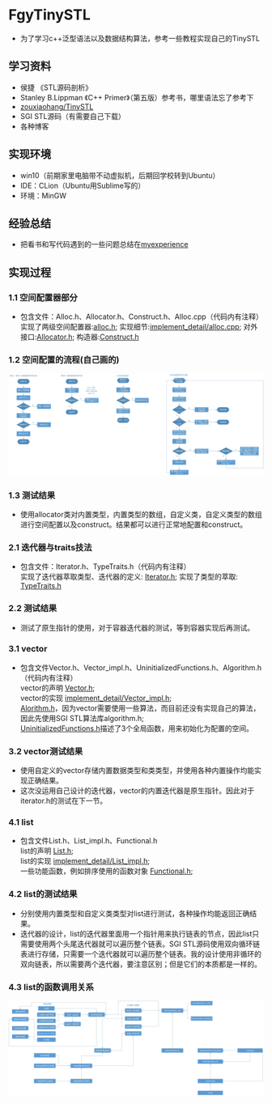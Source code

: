# FgyTinySTL
* 为了学习c++泛型语法以及数据结构算法，参考一些教程实现自己的TinySTL<br>

## 学习资料
* 侯捷 《STL源码剖析》
* Stanley B.Lippman 《C++ Primer》（第五版）参考书，哪里语法忘了参考下
* [zouxiaohang/TinySTL](https://github.com/zouxiaohang/TinySTL)
* SGI STL源码（有需要自己下载）
* 各种博客<br>

## 实现环境
* win10（前期家里电脑带不动虚拟机，后期回学校转到Ubuntu）
* IDE：CLion（Ubuntu用Sublime写的）
* 环境：MinGW

## 经验总结
* 把看书和写代码遇到的一些问题总结在[myexperience](https://github.com/fgy1995/FgyTinySTL/tree/master/myexperience)<br>

## 实现过程
### 1.1 空间配置器部分
* 包含文件：Alloc.h、Allocator.h、Construct.h、Alloc.cpp（代码内有注释）<br>
实现了两级空间配置器:[alloc.h](https://github.com/fgy1995/FgyTinySTL/blob/master/Alloc.h); 实现细节:[implement_detail/alloc.cpp](https://github.com/fgy1995/FgyTinySTL/tree/master/implement_detail); 对外接口:[Allocator.h](https://github.com/fgy1995/FgyTinySTL/blob/master/Allocator.h); 构造器:[Construct.h](https://github.com/fgy1995/FgyTinySTL/blob/master/Construct.h)<br>
### 1.2 空间配置的流程(自己画的)
![](https://github.com/fgy1995/FgyTinySTL/blob/master/picture/%E5%88%86%E7%BA%A7%E7%A9%BA%E9%97%B4%E9%85%8D%E7%BD%AE%E6%B5%81%E7%A8%8B.jpg)
### 1.3 测试结果
* 使用allocator类对内置类型，内置类型的数组，自定义类，自定义类型的数组进行空间配置以及construct。结果都可以进行正常地配置和construct。

### 2.1 迭代器与traits技法
* 包含文件：Iterator.h、TypeTraits.h（代码内有注释）<br>
实现了迭代器萃取类型、迭代器的定义: [Iterator.h](https://github.com/fgy1995/FgyTinySTL/blob/master/Iterator.h); 实现了类型的萃取: [TypeTraits.h](https://github.com/fgy1995/FgyTinySTL/blob/master/TypeTraits.h)<br>
### 2.2 测试结果
* 测试了原生指针的使用，对于容器迭代器的测试，等到容器实现后再测试。<br>
### 3.1 vector
* 包含文件Vector.h、Vector_impl.h、UninitializedFunctions.h、Algorithm.h（代码内有注释）<br>
vector的声明 [Vector.h](https://github.com/fgy1995/FgyTinySTL/blob/master/Vector.h);<br>
vector的实现 [implement_detail/Vector_impl.h](https://github.com/fgy1995/FgyTinySTL/blob/master/implement_detail/Vector_impl.h);<br>
[Alorithm.h](https://github.com/fgy1995/FgyTinySTL/blob/master/Algorithm.h)，因为vector需要使用一些算法，而目前还没有实现自己的算法，因此先使用SGI STL算法库algorithm.h; <br>
[UninitializedFunctions.h](https://github.com/fgy1995/FgyTinySTL/blob/master/UninitializedFunctions.h)描述了3个全局函数，用来初始化为配置的空间。<br>
### 3.2 vector测试结果
* 使用自定义的vector存储内置数据类型和类类型，并使用各种内置操作均能实现正确结果。<br>
* 这次没运用自己设计的迭代器，vector的内置迭代器是原生指针。因此对于iterator.h的测试在下一节。<br>
### 4.1 list
* 包含文件List.h、List_impl.h、Functional.h<br>
list的声明 [List.h](https://github.com/fgy1995/FgyTinySTL/blob/master/List.h);<br>
list的实现 [implement_detail/List_impl.h](https://github.com/fgy1995/FgyTinySTL/blob/master/implement_detail/List_impl.h);<br>
一些功能函数，例如排序使用的函数对象 [Functional.h](https://github.com/fgy1995/FgyTinySTL/blob/master/Functional.h);<br>
### 4.2 list的测试结果
* 分别使用内置类型和自定义类类型对list进行测试，各种操作均能返回正确结果。<br>
* 迭代器的设计，list的迭代器里面用一个指针用来执行链表的节点，因此list只需要使用两个头尾迭代器就可以遍历整个链表。SGI STL源码使用双向循环链表进行存储，只需要一个迭代器就可以遍历整个链表。我的设计使用非循环的双向链表，所以需要两个迭代器，要注意区别；但是它们的本质都是一样的。<br>
### 4.3 list的函数调用关系
![](https://github.com/fgy1995/FgyTinySTL/blob/master/picture/List%E5%87%BD%E6%95%B0%E8%B0%83%E7%94%A8%E5%85%B3%E7%B3%BB.jpg)
